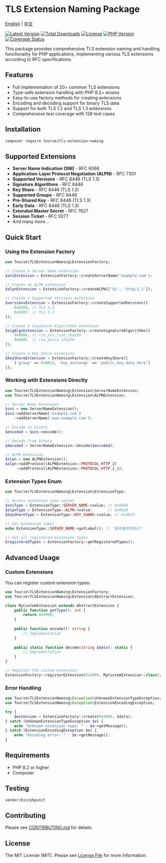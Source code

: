 # TLS Extension Naming Package

[English](README.md) | [中文](README.zh-CN.md)

[![Latest Version](https://img.shields.io/packagist/v/tourze/tls-extension-naming.svg?style=flat-square)](https://packagist.org/packages/tourze/tls-extension-naming)
[![Total Downloads](https://img.shields.io/packagist/dt/tourze/tls-extension-naming.svg?style=flat-square)](https://packagist.org/packages/tourze/tls-extension-naming)
[![License](https://img.shields.io/packagist/l/tourze/tls-extension-naming.svg?style=flat-square)](https://packagist.org/packages/tourze/tls-extension-naming)
[![PHP Version](https://img.shields.io/packagist/php-v/tourze/tls-extension-naming.svg?style=flat-square)](https://packagist.org/packages/tourze/tls-extension-naming)
[![Coverage Status](https://img.shields.io/codecov/c/gh/tourze/php-monorepo.svg?style=flat-square)](https://codecov.io/gh/tourze/php-monorepo)

This package provides comprehensive TLS extension naming and handling functionality for PHP applications, implementing various TLS extensions according to RFC specifications.

## Features

- Full implementation of 20+ common TLS extensions
- Type-safe extension handling with PHP 8.2+ enums
- Easy-to-use factory methods for creating extensions
- Encoding and decoding support for binary TLS data
- Support for both TLS 1.2 and TLS 1.3 extensions
- Comprehensive test coverage with 128 test cases

## Installation

```bash
composer require tourze/tls-extension-naming
```

## Supported Extensions

- **Server Name Indication (SNI)** - RFC 6066
- **Application-Layer Protocol Negotiation (ALPN)** - RFC 7301
- **Supported Versions** - RFC 8446 (TLS 1.3)
- **Signature Algorithms** - RFC 8446
- **Key Share** - RFC 8446 (TLS 1.3)
- **Supported Groups** - RFC 8446
- **Pre-Shared Key** - RFC 8446 (TLS 1.3)
- **Early Data** - RFC 8446 (TLS 1.3)
- **Extended Master Secret** - RFC 7627
- **Session Ticket** - RFC 5077
- And many more...

## Quick Start

### Using the Extension Factory

```php
use Tourze\TLSExtensionNaming\ExtensionFactory;

// Create a Server Name extension
$sniExtension = ExtensionFactory::createServerName('example.com');

// Create an ALPN extension
$alpnExtension = ExtensionFactory::createALPN(['h2', 'http/1.1']);

// Create a Supported Versions extension
$versionsExtension = ExtensionFactory::createSupportedVersions([
    0x0304, // TLS 1.3
    0x0303  // TLS 1.2
]);

// Create a Signature Algorithms extension
$sigAlgsExtension = ExtensionFactory::createSignatureAlgorithms([
    0x0804, // rsa_pss_rsae_sha256
    0x0401  // rsa_pkcs1_sha256
]);

// Create a Key Share extension
$keyShareExtension = ExtensionFactory::createKeyShare([
    ['group' => 0x001d, 'key_exchange' => 'public_key_data_here']
]);
```

### Working with Extensions Directly

```php
use Tourze\TLSExtensionNaming\Extension\ServerNameExtension;
use Tourze\TLSExtensionNaming\Extension\ALPNExtension;

// Server Name Extension
$sni = new ServerNameExtension();
$sni->addServerName('example.com')
    ->addServerName('www.example.com');

// Encode to binary
$encoded = $sni->encode();

// Decode from binary
$decoded = ServerNameExtension::decode($encoded);

// ALPN Extension
$alpn = new ALPNExtension();
$alpn->addProtocol(ALPNExtension::PROTOCOL_HTTP_2)
     ->addProtocol(ALPNExtension::PROTOCOL_HTTP_1_1);
```

### Extension Types Enum

```php
use Tourze\TLSExtensionNaming\Extension\ExtensionType;

// Access extension type values
$sniType = ExtensionType::SERVER_NAME->value; // 0x0000
$alpnType = ExtensionType::ALPN->value;       // 0x0010
$keyShareType = ExtensionType::KEY_SHARE->value; // 0x0033

// Get extension label
echo ExtensionType::SERVER_NAME->getLabel(); // "服务器名称指示"

// Get all registered extension types
$registeredTypes = ExtensionFactory::getRegisteredTypes();
```

## Advanced Usage

### Custom Extensions

You can register custom extension types:

```php
use Tourze\TLSExtensionNaming\ExtensionFactory;
use Tourze\TLSExtensionNaming\Extension\AbstractExtension;

class MyCustomExtension extends AbstractExtension {
    public function getType(): int {
        return 0x9999;
    }
    
    public function encode(): string {
        // Implementation
    }
    
    public static function decode(string $data): static {
        // Implementation
    }
}

// Register the custom extension
ExtensionFactory::registerExtension(0x9999, MyCustomExtension::class);
```

### Error Handling

```php
use Tourze\TLSExtensionNaming\Exception\UnknownExtensionTypeException;
use Tourze\TLSExtensionNaming\Exception\ExtensionEncodingException;

try {
    $extension = ExtensionFactory::create(0x9999, $data);
} catch (UnknownExtensionTypeException $e) {
    echo "Unknown extension type: " . $e->getMessage();
} catch (ExtensionEncodingException $e) {
    echo "Encoding error: " . $e->getMessage();
}
```

## Requirements

- PHP 8.2 or higher
- Composer

## Testing

```bash
vendor/bin/phpunit
```

## Contributing

Please see [CONTRIBUTING.md](CONTRIBUTING.md) for details.

## License

The MIT License (MIT). Please see [License File](LICENSE) for more information.